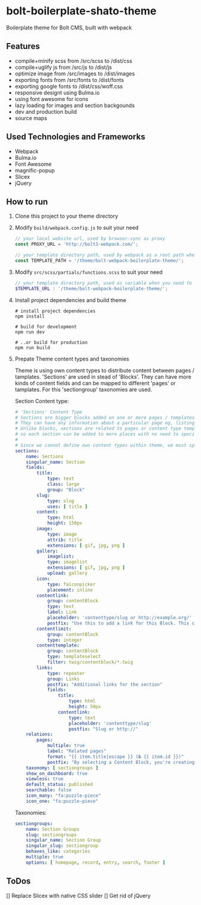 # bolt-boilerplate-shato-theme
Boilerplate theme for Bolt CMS, built with webpack

## Features
- compile+minify scss from /src/scss to /dist/css
- compile+uglify js from /src/js to /dist/js
- optimize image from /src/images to /dist/images
- exporting fonts from /src/fonts to /dist/fonts
- exporting google fonts to /dist/css/woff.css
- responsive designt using Bulma.io
- using font awesome for icons
- lazy loading for images and section backgounds
- dev and production build
- source maps

## Used Technologies and Frameworks
- Webpack
- Bulma.io
- Font Awesome
- magnific-popup
- Slicex
- jQuery

## How to run

1. Clone this project to your theme directory

1. Modify `build/webpack.config.js` to suit your need 

    ```js
    // your local website url, used by browser-sync as proxy
    const PROXY_URL = 'http://bolt3-webpack.com/';  

    // your template directory path, used by webpack as a root path when transform relative path to absolute path in css loader
    const TEMPLATE_PATH = '/theme/bolt-webpack-boilerplate-theme/'; 
    ```

1. Modify `src/scss/partials/functions.scss` to suit your need

    ```scss
    // your template directory path, used as variable when you need to produce absolute path of your assets
    $TEMPLATE_URL : '/theme/bolt-webpack-boilerplate-theme/';
    ```

1. Install project dependencies and build theme

    ```
    # install project dependencies
    npm install 

    # build for development
    npm run dev

    # ..or build for production
    npm run build
    ```

1. Prepate Theme content types and taxonomies

    Theme is using own content types to distribute content between pages / tamplates. 'Sections' are used in stead of 'Blocks'. They can have more kinds of content fields and can be mapped to different 'pages' or tamplates. For this 'sectiongroup' taxonomies are used.

    Section Content type:

    ```yml
    # 'Sections' Content Type
    # Sections are bigger blocks added on one or more pages / templates mostly under the main content
    # They can have any information about a particular page eg, listings of content, galleries...
    # Unlike blocks, sections are related to pages or content type templates (eg. recors, entries...)
    # so each section can be added to more places with no need to specifying in template (only this particular)
    #
    # Since we cannot define own content types within theme, we must specify own content tyoe explicitely.
    sections:
        name: Sections
        singular_name: Section
        fields:
            title:
                type: text
                class: large
                group: "Block"
            slug:
                type: slug
                uses: [ title ]
            content:
                type: html
                height: 150px
            image:
                type: image
                attrib: title
                extensions: [ gif, jpg, png ]
            gallery:
                imagelist:
                type: imagelist
                extensions: [ gif, jpg, png ]
                upload: gallery
            icon:
                type: faiconpicker
                placement: inline
            contentlink:
                group: contentBlock
                type: text
                label: Link
                placeholder: 'contenttype/slug or http://example.org/'
                postfix: "Use this to add a link for this Block. This could either be an 'internal' link like <tt>page/about</tt>, if you use a contenttype/slug combination. Otherwise use a proper URL, like `http://example.org`."
            contentlimit:
                group: contentBlock
                type: integer
            contenttemplate:
                group: contentBlock
                type: templateselect
                filter: twig/contentblock/*.twig
            links:
                type: repeater 
                group: Links
                postfix: "Additional links for the section"
                fields:
                    title:
                        type: html
                        height: 50px
                    contentlink:
                        type: text
                        placeholder: 'contenttype/slug'
                        postfix: "Slug or http://"
        relations:
            pages:
                multiple: true
                label: "Related pages"
                format: "{{ item.title|escape }} (№ {{ item.id }})"
                postfix: "By selecting a Content Block, you're creating a bi-directional relationship to that Content Block."
        taxonomy: [ sectiongroups ]
        show_on_dashboard: true
        viewless: true
        default_status: published
        searchable: false
        icon_many: "fa:puzzle-piece"
        icon_one: "fa:puzzle-piece"
    ```

    Taxonomies:

    ```yml
    sectiongroups:
        name: Section Groups
        slug: sectiongroups
        singular_name: Section Group
        singular_slug: sectiongroup
        behaves_like: categories
        multiple: true
        options: [ homepage, record, entry, search, footer ]
    ```

## ToDos

[] Replace Slicex with native CSS slider 
[] Get rid of jQuery
